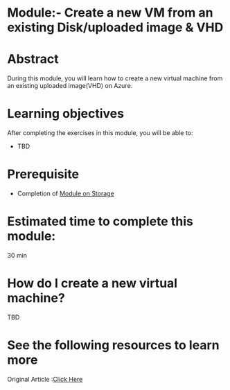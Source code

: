 # Module:- Create a new VM from an existing Disk/uploaded image & VHD 

# Abstract

During this module, you will learn how to create a new virtual machine from an existing uploaded image(VHD) on Azure.

# Learning objectives
After completing the exercises in this module, you will be able to:
* TBD

# Prerequisite 
* Completion of [Module on Storage](https://github.com/Azure/onboarding-guidance/tree/master/windows/Module%20I)

# Estimated time to complete this module:
30 min

# How do I create a new virtual machine?
TBD

# See the following resources to learn more
Original Article :[Click Here]()
